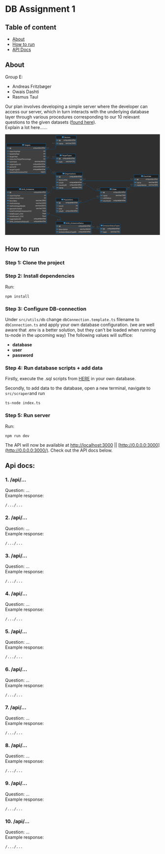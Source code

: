 # DB Assignment 1

## Table of content

- [About](#about)
- [How to run](#how-to-run)
- [API Docs](#api-docs)

## About

Group E:

- Andreas Fritzbøger
- Owais Dashti
- Rasmus Taul

Our plan involves developing a simple server where the developer can access our server,
which in turn interacts with the underlying database layer through various procedures
corresponding to our 10 relevant questions to the given datasets ([found here](https://github.com/SoftDev2425/DB_Assignment_01/tree/master/src/scraper/data)).
<br>
Explain a lot here......

![ER-diagram](/imgs/ER_diagram_latest.png)

## How to run

### Step 1: Clone the project

### Step 2: Install dependencies

Run:

```
npm install
```

### Step 3: Configure DB-connection

Under `src/utils/db` change `dbConnection.template.ts` filename to `dbConnection.ts` and apply your own database configuration. (we are well aware that .env is a better solution, but they can't be loaded when running ts-node in the upcoming way)
The following values will suffice:

- **database**
- **user**
- **password**

### Step 4: Run database scripts + add data

Firstly, execute the .sql scripts from [HERE](https://github.com/SoftDev2425/DB_Assignment_01/tree/master/scripts) in your own database.

Secondly, to add data to the database, open a new terminal, navigate to `src/scraper`and run

```
ts-node index.ts
```

### Step 5: Run server

Run:

```
npm run dev
```

The API will now be available at [http://localhost:3000](http://localhost:3000/) || [http://0.0.0.0:3000](http://0.0.0.0:3000/). Check out the API docs below.

## Api docs:

### 1. /api/...

Question: ... <br>
Example response:

```
/.../...
```

### 2. /api/...

Question: ... <br>
Example response:

```
/.../...
```

### 3. /api/...

Question: ... <br>
Example response:

```
/.../...
```

### 4. /api/...

Question: ... <br>
Example response:

```
/.../...
```

### 5. /api/...

Question: ... <br>
Example response:

```
/.../...
```

### 6. /api/...

Question: ... <br>
Example response:

```
/.../...
```

### 7. /api/...

Question: ... <br>
Example response:

```
/.../...
```

### 8. /api/...

Question: ... <br>
Example response:

```
/.../...
```

### 9. /api/...

Question: ... <br>
Example response:

```
/.../...
```

### 10. /api/...

Question: ... <br>
Example response:

```
/.../...
```
